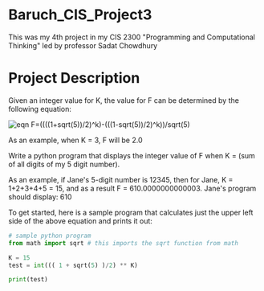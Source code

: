 # Baruch_CIS_Project3
This was my 4th project in my CIS 2300 "Programming and Computational Thinking" led by professor Sadat Chowdhury

# Project Description

Given an integer value for K, the value for F can be determined by the following equation: 

![eqn](CodeCogsEqnF.gif)
F=((((1+sqrt(5))/2)^k)-(((1-sqrt(5))/2)^k))/sqrt(5)

As an example, when K = 3, F will be 2.0

Write a python program that displays the integer value of F when K = (sum of all digits of my 5 digit number).

As an example, if Jane's 5-digit number is 12345, then for Jane, K = 1+2+3+4+5 = 15, and as a result F = 610.0000000000003. Jane's program should display: 610


To get started, here is a sample program that calculates just the upper left side of the above equation and prints it out:

```python
# sample python program
from math import sqrt # this imports the sqrt function from math

K = 15
test = int((( 1 + sqrt(5) )/2) ** K)

print(test)

```
